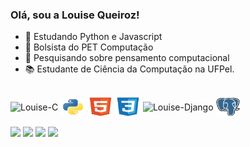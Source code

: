 ### Olá, sou a Louise Queiroz!

- 🌱 Estudando Python e Javascript
- 🔭 Bolsista do PET Computação
- 💭 Pesquisando sobre pensamento computacional
- 📚 Estudante de Ciência da Computação na UFPel.

<div style="display: inline_block"><br>
  <img align="center" alt="Louise-C" height="30" width="40" src="https://cdn.jsdelivr.net/gh/devicons/devicon/icons/c/c-original.svg">
  <img align="center" alt="Louise-Python" height="30" width="40" src="https://raw.githubusercontent.com/devicons/devicon/master/icons/python/python-original.svg">
  <img align="center" alt="Louise-HTML" height="30" width="40" src="https://raw.githubusercontent.com/devicons/devicon/master/icons/html5/html5-original.svg">
  <img align="center" alt="Louise-CSS" height="30" width="40" src="https://raw.githubusercontent.com/devicons/devicon/master/icons/css3/css3-original.svg">
  <img align="center" alt="Louise-Django" height="30" width="40" src="https://cdn.jsdelivr.net/gh/devicons/devicon/icons/django/django-plain-wordmark.svg">
   <img align="center" alt="Louise-Django" height="30" width="40" src="https://raw.githubusercontent.com/devicons/devicon/master/icons/postgresql/postgresql-original.svg">
</div>

<div style="display: inline_block"><br>
  <a href="https://instagram.com/louise_qz" target="_blank"><img src="https://img.shields.io/badge/-Instagram-%23E4405F?style=for-the-badge&logo=instagram&logoColor=white" target="_blank"></a>
  <a href = "mailto:louisequeiroz8@gmail.com"><img src="https://img.shields.io/badge/-Gmail-%23333?style=for-the-badge&logo=gmail&logoColor=white" target="_blank"></a>
  <a href="https://www.linkedin.com/in/louise-queiroz-da-silva-bezerra-61a742211/" target="_blank"><img src="https://img.shields.io/badge/-LinkedIn-%230077B5?style=for-the-badge&logo=linkedin&logoColor=white" target="_blank"></a> 
  <a href="https://open.spotify.com/user/12165123506?si=5261761da3314a0a" target="_blank"><img src="https://img.shields.io/badge/Spotify-1ED760?&style=for-the-badge&logo=spotify&logoColor=white" target="_blank"></a> 
</div>
